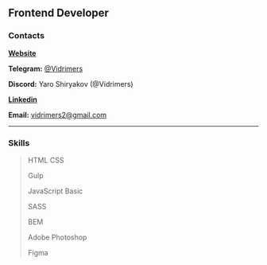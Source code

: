 ## Frontend Developer

### Contacts

**[Website](https://vidrimers.github.io/)**

**Telegram:** [@Vidrimers](https://t.me/Vidrimers)

**Discord:** Yaro Shiryakov (@Vidrimers)

**[Linkedin](https://www.linkedin.com/in/yaroslav-shiryakov-79a426183/)**

**Email:** vidrimers2@gmail.com

---

### Skills

> HTML
> CSS
>
> Gulp
>
> JavaScript Basic
>
> SASS
>
> BEM
>
> Adobe Photoshop
>
> Figma
